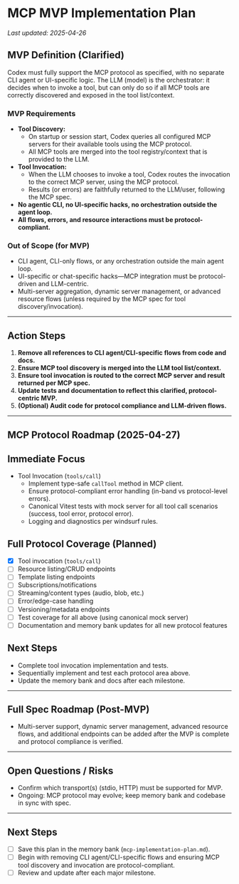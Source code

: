 # MCP MVP Implementation Plan

_Last updated: 2025-04-26_

## **MVP Definition (Clarified)**

Codex must fully support the MCP protocol as specified, with no separate CLI agent or UI-specific logic. The LLM (model) is the orchestrator: it decides when to invoke a tool, but can only do so if all MCP tools are correctly discovered and exposed in the tool list/context.

### **MVP Requirements**

- **Tool Discovery:**
  - On startup or session start, Codex queries all configured MCP servers for their available tools using the MCP protocol.
  - All MCP tools are merged into the tool registry/context that is provided to the LLM.
- **Tool Invocation:**
  - When the LLM chooses to invoke a tool, Codex routes the invocation to the correct MCP server, using the MCP protocol.
  - Results (or errors) are faithfully returned to the LLM/user, following the MCP spec.
- **No agentic CLI, no UI-specific hacks, no orchestration outside the agent loop.**
- **All flows, errors, and resource interactions must be protocol-compliant.**

### **Out of Scope (for MVP)**

- CLI agent, CLI-only flows, or any orchestration outside the main agent loop.
- UI-specific or chat-specific hacks—MCP integration must be protocol-driven and LLM-centric.
- Multi-server aggregation, dynamic server management, or advanced resource flows (unless required by the MCP spec for tool discovery/invocation).

---

## **Action Steps**

1. **Remove all references to CLI agent/CLI-specific flows from code and docs.**
2. **Ensure MCP tool discovery is merged into the LLM tool list/context.**
3. **Ensure tool invocation is routed to the correct MCP server and result returned per MCP spec.**
4. **Update tests and documentation to reflect this clarified, protocol-centric MVP.**
5. **(Optional) Audit code for protocol compliance and LLM-driven flows.**

---

## **MCP Protocol Roadmap (2025-04-27)**

## Immediate Focus
- Tool Invocation (`tools/call`)
  - Implement type-safe `callTool` method in MCP client.
  - Ensure protocol-compliant error handling (in-band vs protocol-level errors).
  - Canonical Vitest tests with mock server for all tool call scenarios (success, tool error, protocol error).
  - Logging and diagnostics per windsurf rules.

## Full Protocol Coverage (Planned)
- [x] Tool invocation (`tools/call`)
- [ ] Resource listing/CRUD endpoints
- [ ] Template listing endpoints
- [ ] Subscriptions/notifications
- [ ] Streaming/content types (audio, blob, etc.)
- [ ] Error/edge-case handling
- [ ] Versioning/metadata endpoints
- [ ] Test coverage for all above (using canonical mock server)
- [ ] Documentation and memory bank updates for all new protocol features

## Next Steps
- Complete tool invocation implementation and tests.
- Sequentially implement and test each protocol area above.
- Update the memory bank and docs after each milestone.

---

## **Full Spec Roadmap (Post-MVP)**

- Multi-server support, dynamic server management, advanced resource flows, and additional endpoints can be added after the MVP is complete and protocol compliance is verified.

---

## **Open Questions / Risks**

- Confirm which transport(s) (stdio, HTTP) must be supported for MVP.
- Ongoing: MCP protocol may evolve; keep memory bank and codebase in sync with spec.

---

## **Next Steps**

- [ ] Save this plan in the memory bank (`mcp-implementation-plan.md`).
- [ ] Begin with removing CLI agent/CLI-specific flows and ensuring MCP tool discovery and invocation are protocol-compliant.
- [ ] Review and update after each major milestone.
